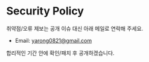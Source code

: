 # Security Policy

취약점/오류 제보는 공개 이슈 대신 아래 메일로 연락해 주세요.

- Email: yarong0821@gmail.com

합리적인 기간 안에 확인/패치 후 공개하겠습니다.
